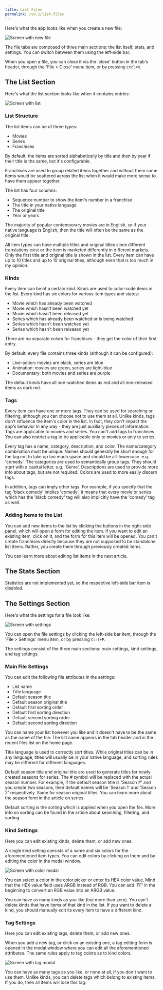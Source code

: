 ```yaml
---
title: List Files
permalink: /v0.2/list-files
---
```


Here's what the app looks like when you create a new file:

![Screen with new file](/assets/v0.2/images/screen-new-file.png)

The file tabs are composed of three main sections: the list itself, stats, and settings. You can switch between them
using the left-side bar.

When you open a file, you can close it via the 'close' button in the tab's header, through the 'File > Close' menu item,
or by pressing `Ctrl+W`.

## The List Section

Here's what the list section looks like when it contains entries:

![Screen with list](/assets/v0.2/images/screen-list.png)

### List Structure

The list items can be of three types:

- Movies
- Series
- Franchises

By default, the items are sorted alphabetically by title and then by year if their title is the same, but it's
configurable.

Franchises are used to group related items together and without them some items would be scattered across the list when
it would make more sense to have them appear together.

The list has four columns:

- Sequence number to show the item's number in a franchise
- The title in your native language
- The original title
- Year or years

The majority of popular contemporary movies are in English, so if your native language is English, then the title
will often be the same as the original title.

All item types can have multiple titles and original titles since different translations exist or the item is marketed
differently in different markets. Only the first title and original title is shown in the list. Every item can have
up to 10 titles and up to 10 original titles, although even that is too much in my opinion.

### Kinds

Every item can be of a certain kind. Kinds are used to color-code items in the list. Every kind has six colors for
various item types and states:

- Movie which has already been watched
- Movie which hasn't been watched yet
- Movie which hasn't been released yet
- Series which has already been watched or is being watched
- Series which hasn't been watched yet
- Series which hasn't been released yet

There are no separate colors for franchises - they get the color of their first entry.

By default, every file contains three kinds (although it can be configured):

- Live-action: movies are black, series are blue
- Animation: movies are green, series are light-blue
- Documentary: both movies and series are purple

The default kinds have all non-watched items as red and all non-released items as dark red.

### Tags

Every item can have one or more tags. They can be used for searching or filtering, although you can choose not to use
them at all. Unlike kinds, tags don't influence the item's color in the list. In fact, they don't impact the app's
behavior in any way - they are just auxiliary pieces of information. Tags are applicable to movies and series. You
can't add tags to franchises. You can also restrict a tag to be applicable only to movies or only to series.

Every tag has a name, category, description, and color. The name/category combination must be unique. Names should
generally be short enough for the tag not to take up too much space and should be all-lowercase. e.g. 'comedy'. The
categories are used to semantically group tags. They should start with a capital letter, e.g. 'Genre'. Descriptions
are used to provide more info about tags, but are not required. Colors are used to more easily discern tags.

In addition, tags can imply other tags. For example, if you specify that the tag 'black comedy' implies 'comedy', it
means that every movie or series which has the 'black comedy' tag will also implicitly have the 'comedy' tag as well.

### Adding Items to the List

You can add new items to the list by clicking the buttons in the right-side panel, which will open a form for editing
the item. If you want to edit an existing item, click on it, and the form for this item will be opened. You can't create
franchises directly because they are not supposed to be standalone list items. Rather, you create them through
previously created items.

You can learn more about editing list items in the next article.

## The Stats Section

Statistics are not implemented yet, so the respective left-side bar item is disabled.

## The Settings Section

Here's what the settings for a file look like:

![Screen with settings](/assets/v0.2/images/screen-settings.png)

You can open the file settings by clicking the left-side bar item, through the 'File > Settings' menu item, or by
pressing `Ctrl+P`.

The settings consist of the three main sections: main settings, kind settings, and tag settings.

### Main File Settings

You can edit the following file attributes in the settings:

- List name
- Title language
- Default season title
- Default season original title
- Default first sorting order
- Default first sorting direction
- Default second sorting order
- Default second sorting direction

You can name your list however you like and it doesn't have to be the same as the name of the file. The list name
appears in the tab header and in the recent files list on the home page.

Title language is used to correctly sort titles. While original titles can be in any language, titles will usually be
in your native language, and sorting rules may be different for different languages.

Default season title and original title are used to generate titles for newly created seasons for series. The # symbol
will be replaced with the actual season number. For example, if the default season title is 'Season #' and you create
two seasons, their default names will be 'Season 1' and 'Season 2' respectively. Same for season original titles. You
can learn more about the season form in the article on series.

Default sorting is the sorting which is applied when you open the file. More info on sorting can be found in the article
about searching, filtering, and sorting.

### Kind Settings

Here you can edit existing kinds, delete them, or add new ones.

A single kind setting consists of a name and six colors for the aforementioned item types. You can edit colors by
clicking on them and by editing the color in the modal window.

![Screen with color modal](/assets/v0.2/images/screen-settings-color.png)

You can select a color in the color picker or enter its HEX color value. Mind that the HEX value field uses ARGB instead
of RGB. You can add 'FF' in the beginning to convert an RGB value into an ARGB value.

You can have as many kinds as you like (but more than zero). You can't delete kinds that have items of that kind in the
list. If you want to delete a kind, you should manually edit its every item to have a different kind.

### Tag Settings

Here you can edit existing tags, delete them, or add new ones.

When you add a new tag, or click on an existing one, a tag editing form is opened in the modal window where you can edit
all the aforementioned attributes. The same rules apply to tag colors as to kind colors.

![Screen with tag modal](/assets/v0.2/images/screen-settings-tag.png)

You can have as many tags as you like, or none at all, if you don't want to use them. Unlike kinds, you can delete tags
which belong to existing items. If you do, then all items will lose this tag.
